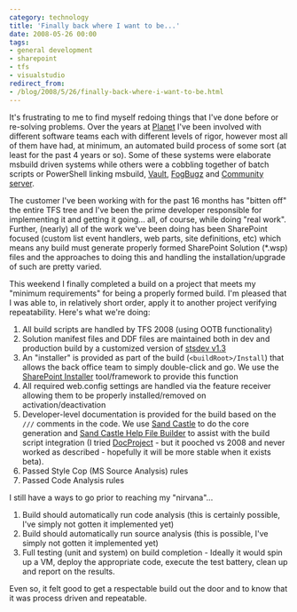 ```yaml
---
category: technology
title: 'Finally back where I want to be...'
date: 2008-05-26 00:00
tags:
- general development
- sharepoint
- tfs
- visualstudio
redirect_from:
- /blog/2008/5/26/finally-back-where-i-want-to-be.html
---
```

It's frustrating to me to find myself redoing things that I've done before or re-solving problems. Over the years at [Planet](http://go-planet.com/) I've been involved with different software teams each with different levels of rigor, however most all of them have had, at minimum, an automated build process of some sort (at least for the past 4 years or so). Some of these systems were elaborate msbuild driven systems while others were a cobbling together of batch scripts or PowerShell linking msbuild, [Vault](http://sourcegear.com/), [FogBugz](http://fogcreeksoftware.com/) and [Community server](http://communityserver.org/).

The customer I've been working with for the past 16 months has "bitten off" the entire TFS tree and I've been the prime developer responsible for implementing it and getting it going... all, of course, while doing "real work". Further, (nearly) all of the work we've been doing has been SharePoint focused (custom list event handlers, web parts, site definitions, etc) which means any build must generate properly formed SharePoint Solution (*.wsp) files and the approaches to doing this and handling the installation/upgrade of such are pretty varied.

This weekend I finally completed a build on a project that meets my "minimum requirements" for being a properly formed build. I'm pleased that I was able to, in relatively short order, apply it to another project verifying repeatability. Here's what we're doing:

1. All build scripts are handled by TFS 2008 (using OOTB functionality)
2. Solution manifest files and DDF files are maintained both in dev and production build by a customized version of [stsdev v1.3](http://codeplex.com/stsdev)
3. An "installer" is provided as part of the build (`<buildRoot>/Install`) that allows the back office team to simply double-click and go. We use the [SharePoint Installer](http://codeplex.com/sharepointinstaller) tool/framework to provide this function
4. All required web.config settings are handled via the feature receiver allowing them to be properly installed/removed on activation/deactivation
5. Developer-level documentation is provided for the build based on the `///` comments in the code. We use [Sand Castle](http://codeplex.com/sandcastle) to do the core generation and [Sand Castle Help File Builder](http://codeplex.com/shfb) to assist with the build script integration (I tried [DocProject](http://codeplex.com/docproject) - but it pooched vs 2008 and never worked as described - hopefully it will be more stable when it exists beta).
6. Passed Style Cop (MS Source Analysis) rules
7. Passed Code Analysis rules

I still have a ways to go prior to reaching my "nirvana"...

1. Build should automatically run code analysis (this is certainly possible, I've simply not gotten it implemented yet)
2. Build should automatically run source analysis (this is possible, I've simply not gotten it implemented yet)
3. Full testing (unit and system) on build completion - Ideally it would spin up a VM, deploy the appropriate code, execute the test battery, clean up and report on the results.

Even so, it felt good to get a respectable build out the door and to know that it was process driven and repeatable.
